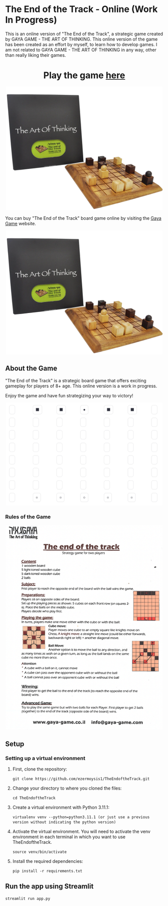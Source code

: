 # The End of the Track - Online (Work In Progress)

This is an online version of "The End of the Track", a strategic game created by GAYA GAME - THE ART OF THINKING. This online version of the game has been created as an effort by myself, to learn how to develop games. I am not related to GAYA GAME - THE ART OF THINKING in any way, other than really liking their games.

<div style="text-align:center;">
  <h1>
    Play the game 
    <a href="https://the-end-of-the-track.onrender.com" target="_blank">here</a>
  </h1>
  <img src="./images/KnightBall_img_site Large.png" alt="Project Logo" width="500"/>
</div>

You can buy "The End of the Track" board game online by visiting the [Gaya Game](https://www.gaya-game.com/collections/strategy-game/products/the-end-of-the-track) website.

<div style="text-align:center;">
  <img src="./images/KnightBall_img_site Large.png" alt="Project Logo" width="500"/>
</div>

## About the Game

"The End of the Track" is a strategic board game that offers exciting gameplay for players of 8+ age. This online version is a work in progress.

Enjoy the game and have fun strategizing your way to victory!

<div style="text-align:center;">
  <img src="./images/game_image.png" alt="Project Logo" width="500"/>
</div>


### Rules of the Game

<div style="text-align:center;">
  <img src="./images/game_instructions.png" alt="Project Logo" width="500"/>
</div>

## Setup

### Setting up a virtual environment 

1.  First, clone the repository:

    ```
    git clone https://github.com/ezermoysis1/TheEndoftheTrack.git
    ```

2.  Change your directory to where you cloned the files:

    ```
    cd TheEndoftheTrack
    ```

3.  Create a virtual environment with Python 3.11.1:

    ```
    virtualenv venv --python=python3.11.1 (or just use a previous version without indicating the python version)
    ```

4.  Activate the virtual environment. You will need to activate the venv environment in each terminal in which you want to use TheEndoftheTrack.

    ```
    source venv/bin/activate
    ```
5.  Install the required dependencies:

    ```
    pip install -r requirements.txt
    ```

## Run the app using Streamlit

    streamlit run app.py
